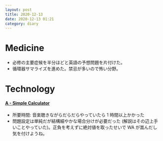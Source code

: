 ```yaml
---
layout: post
title: 2020-12-13
date: 2020-12-13 01:21
category: diary
---
```


# Medicine
- 必修の主要症候を半分ほどと英語の予想問題を片付けた。
- 循環器サマライズを進めた。禁忌が多いので怖い分野。

# Technology

#### [A - Simple Calculator](https://atcoder.jp/contests/agc008/tasks/agc008_a)
- 所要時間: 音楽聴きながらだらだらやっていたら 1 時間以上かかった
- 問題設定は単純だが結構細やかな場合分けが必要だった (解説はその辺上手いことやっていた)。正負を考えずに絶対値を取ったせいで WA が嵩んだし気を付けようね。